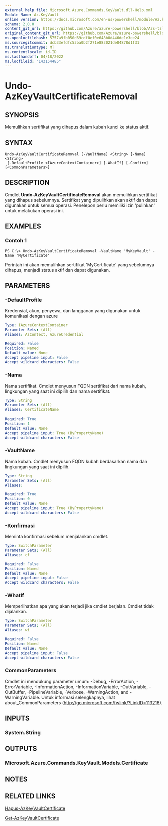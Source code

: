 ```yaml
---
external help file: Microsoft.Azure.Commands.KeyVault.dll-Help.xml
Module Name: Az.KeyVault
online version: https://docs.microsoft.com/en-us/powershell/module/Az.keyvault/undo-AzKeyvaultcertificateremoval
schema: 2.0.0
content_git_url: https://github.com/Azure/azure-powershell/blob/Azs-tzl/src/KeyVault/KeyVault/help/Undo-AzKeyVaultCertificateRemoval.md
original_content_git_url: https://github.com/Azure/azure-powershell/blob/Azs-tzl/src/KeyVault/KeyVault/help/Undo-AzKeyVaultCertificateRemoval.md
ms.openlocfilehash: 5757a9fb050d69cdf0ef0e648b0d446de1e3ee24
ms.sourcegitcommit: dcb33efdfc53ba0b2f271e883021de84878d1f31
ms.translationtype: MT
ms.contentlocale: id-ID
ms.lasthandoff: 04/18/2022
ms.locfileid: "143154485"
---
```

# Undo-AzKeyVaultCertificateRemoval

## SYNOPSIS
Memulihkan sertifikat yang dihapus dalam kubah kunci ke status aktif.

## SYNTAX

```
Undo-AzKeyVaultCertificateRemoval [-VaultName] <String> [-Name] <String>
 [-DefaultProfile <IAzureContextContainer>] [-WhatIf] [-Confirm] [<CommonParameters>]
```

## DESCRIPTION
Cmdlet **Undo-AzKeyVaultCertificateRemoval** akan memulihkan sertifikat yang dihapus sebelumnya.
Sertifikat yang dipulihkan akan aktif dan dapat digunakan untuk semua operasi.
Penelepon perlu memiliki izin 'pulihkan' untuk melakukan operasi ini.

## EXAMPLES

### Contoh 1
```
PS C:\> Undo-AzKeyVaultCertificateRemoval -VaultName 'MyKeyVault' -Name 'MyCertificate'
```

Perintah ini akan memulihkan sertifikat 'MyCertificate' yang sebelumnya dihapus, menjadi status aktif dan dapat digunakan.

## PARAMETERS

### -DefaultProfile
Kredensial, akun, penyewa, dan langganan yang digunakan untuk komunikasi dengan azure

```yaml
Type: IAzureContextContainer
Parameter Sets: (All)
Aliases: AzContext, AzureCredential

Required: False
Position: Named
Default value: None
Accept pipeline input: False
Accept wildcard characters: False
```

### -Nama
Nama sertifikat.
Cmdlet menyusun FQDN sertifikat dari nama kubah, lingkungan yang saat ini dipilih dan nama sertifikat.

```yaml
Type: String
Parameter Sets: (All)
Aliases: CertificateName

Required: True
Position: 1
Default value: None
Accept pipeline input: True (ByPropertyName)
Accept wildcard characters: False
```

### -VaultName
Nama kubah.
Cmdlet menyusun FQDN kubah berdasarkan nama dan lingkungan yang saat ini dipilih.

```yaml
Type: String
Parameter Sets: (All)
Aliases: 

Required: True
Position: 0
Default value: None
Accept pipeline input: True (ByPropertyName)
Accept wildcard characters: False
```

### -Konfirmasi
Meminta konfirmasi sebelum menjalankan cmdlet.

```yaml
Type: SwitchParameter
Parameter Sets: (All)
Aliases: cf

Required: False
Position: Named
Default value: None
Accept pipeline input: False
Accept wildcard characters: False
```

### -WhatIf
Memperlihatkan apa yang akan terjadi jika cmdlet berjalan.
Cmdlet tidak dijalankan.

```yaml
Type: SwitchParameter
Parameter Sets: (All)
Aliases: wi

Required: False
Position: Named
Default value: None
Accept pipeline input: False
Accept wildcard characters: False
```

### CommonParameters
Cmdlet ini mendukung parameter umum: -Debug, -ErrorAction, -ErrorVariable, -InformationAction, -InformationVariable, -OutVariable, -OutBuffer, -PipelineVariable, -Verbose, -WarningAction, and -WarningVariable. Untuk informasi selengkapnya, lihat about_CommonParameters (http://go.microsoft.com/fwlink/?LinkID=113216).

## INPUTS

### System.String

## OUTPUTS

### Microsoft.Azure.Commands.KeyVault.Models.Certificate

## NOTES

## RELATED LINKS

[Hapus-AzKeyVaultCertificate](./Remove-AzKeyVaultCertificate.md)

[Get-AzKeyVaultCertificate](./Get-AzKeyVaultCertificate.md)
